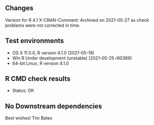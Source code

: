 ## Changes
Version for R 4.1
X-CRAN-Comment: Archived on 2021-05-27 as check problems were not corrected in time.
## Test environments
* OS X 11.0.0, R version 4.1.0 (2021-05-18)
* Win R Under development (unstable) (2021-05-25 r80389)
* 64-bit Linux, R version 4.1.0

## R CMD check results
* Status: OK

## No Downstream dependencies

Best wishes!
Tim Bates
